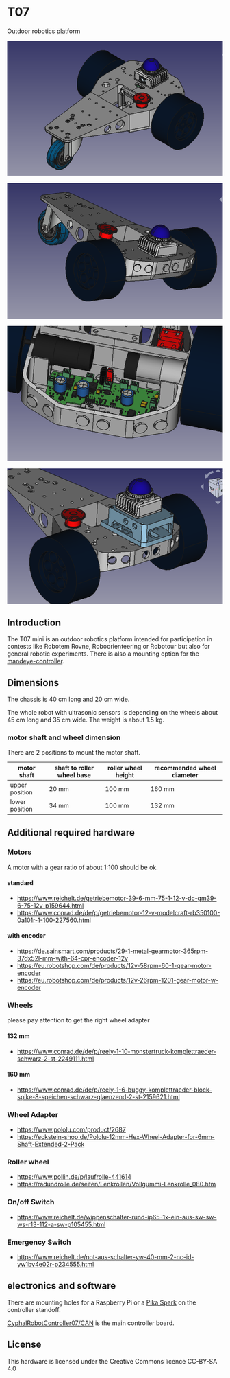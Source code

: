 # T07
Outdoor robotics platform

![T07 rendering](/docs/images/T07_rendering.png)

![T07 rendering front](/docs/images/T07_rendering_front.png)

![T07 rendering electronics](/docs/images/T07_rendering_electronics.png)

![T07 rendering with mandeye controller](/docs/images/T07_rendering_mandeye_controller.png)

## Introduction

The T07 mini is an outdoor robotics platform intended for participation in contests like Robotem Rovne, Roboorienteering or Robotour but also for general robotic experiments. There is also a mounting option for the [mandeye-controller](https://github.com/JanuszBedkowski/mandeye_controller).

## Dimensions

The chassis is 40 cm long and 20 cm wide.

The whole robot with ultrasonic sensors is depending on the wheels about 45 cm long and 35 cm wide. The weight is about 1.5 kg.

### motor shaft and wheel dimension

There are 2 positions to mount the motor shaft.

| motor shaft    | shaft to roller wheel base | roller wheel height | recommended wheel diameter |
|----------------|----------------------------|---------------------|----------------------------|
| upper position | 20 mm                      | 100 mm              | 160 mm                     |
| lower position | 34 mm                      | 100 mm              | 132 mm                     |


## Additional required hardware

### Motors

A motor with a gear ratio of about 1:100 should be ok.

#### standard

  * https://www.reichelt.de/getriebemotor-39-6-mm-75-1-12-v-dc-gm39-6-75-12v-p159644.html
  * https://www.conrad.de/de/p/getriebemotor-12-v-modelcraft-rb350100-0a101r-1-100-227560.html

#### with encoder

  * https://de.sainsmart.com/products/29-1-metal-gearmotor-365rpm-37dx52l-mm-with-64-cpr-encoder-12v
  * https://eu.robotshop.com/de/products/12v-58rpm-60-1-gear-motor-encoder
  * https://eu.robotshop.com/de/products/12v-26rpm-1201-gear-motor-w-encoder

### Wheels

please pay attention to get the right wheel adapter

#### 132 mm

  * https://www.conrad.de/de/p/reely-1-10-monstertruck-komplettraeder-schwarz-2-st-2249111.html

#### 160 mm

  * https://www.conrad.de/de/p/reely-1-6-buggy-komplettraeder-block-spike-8-speichen-schwarz-glaenzend-2-st-2159621.html

### Wheel Adapter

  * https://www.pololu.com/product/2687
  * https://eckstein-shop.de/Pololu-12mm-Hex-Wheel-Adapter-for-6mm-Shaft-Extended-2-Pack

### Roller wheel

  * https://www.pollin.de/p/laufrolle-441614
  * https://radundrolle.de/seiten/Lenkrollen/Vollgummi-Lenkrolle_080.htm

### On/off Switch

  * https://www.reichelt.de/wippenschalter-rund-ip65-1x-ein-aus-sw-sw-ws-r13-112-a-sw-p105455.html

### Emergency Switch

  * https://www.reichelt.de/not-aus-schalter-yw-40-mm-2-nc-id-yw1bv4e02r-p234555.html

## electronics and software

There are mounting holes for a Raspberry Pi or a [Pika Spark](https://docs.pika-spark.io/) on the controller standoff.

[CyphalRobotController07/CAN](https://github.com/generationmake/CyphalRobotController07-CAN) is the main controller board.

## License

This hardware is licensed under the Creative Commons licence CC-BY-SA 4.0
